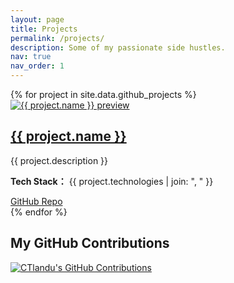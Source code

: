 ```yaml
---
layout: page
title: Projects
permalink: /projects/
description: Some of my passionate side hustles.
nav: true
nav_order: 1
---
```


<div class="projects-container">
  <div class="github-projects">
    {% for project in site.data.github_projects %}
      <div class="project-card">
        <a href="{{ project.url }}" target="_blank">
          <img src="{{ project.image | relative_url }}" alt="{{ project.name }} preview" class="project-image">
        </a>
        <h2><a href="{{ project.url }}">{{ project.name }}</a></h2>
        <p>{{ project.description }}</p>
        <p><strong>Tech Stack：</strong> {{ project.technologies | join: ", " }}</p>
        <a href="{{ project.github }}" class="btn btn-sm z-depth-0" role="button">GitHub Repo</a>
      </div>
    {% endfor %}
  </div>
</div>

<h2>My GitHub Contributions</h2>

<div class="github-contributions">
  <a href="https://github.com/CTlandu" target="_blank">
    <img src="https://ghchart.rshah.org/CTlandu" alt="CTlandu's GitHub Contributions" />
  </a>
</div>

<!-- <div class="github-stats">
  <a href="https://github.com/CTlandu" target="_blank">
    <img src="https://github-readme-stats.vercel.app/api?username=CTlandu&show_icons=true&theme=default" alt="CTlandu's GitHub Stats" />
  </a>
</div> -->
